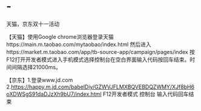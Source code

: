 # -
天猫，京东双十一活动

【天猫】使用Google chrome浏览器登录天猫https://main.m.taobao.com/mytaobao/index.html 
然后进入https://market.m.taobao.com/app/tb-source-app/campaign/pages/index
按F12打开开发者模式进入手机模式选择控制台在空白界面输入代码按回车结束。时间间隔选择21000ms。

【京东】1.登录www.jd.com
2.https://happy.m.jd.com/babelDiy/GZWVJFLMXBQVEBDQZWMY/XJf8bH6oXDWSgS91daDJzXh9bU7/index.html
F12开发者模式 控制台 输入代码回车结束
